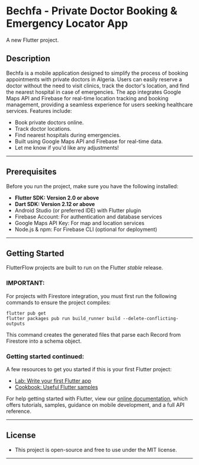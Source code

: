 # Bechfa - Private Doctor Booking & Emergency Locator App
A new Flutter project.

## Description


Bechfa is a mobile application designed to simplify the process of booking appointments with private doctors in Algeria. Users can easily reserve a doctor without the need to visit clinics, track the doctor's location, and find the nearest hospital in case of emergencies. The app integrates Google Maps API and Firebase for real-time location tracking and booking management, providing a seamless experience for users seeking healthcare services.
Features include:
- Book private doctors online.
- Track doctor locations.
- Find nearest hospitals during emergencies.
- Built using Google Maps API and Firebase for real-time data.
- Let me know if you'd like any adjustments!


---

## Prerequisites
Before you run the project, make sure you have the following installed:
- **Flutter SDK: Version 2.0 or above**
- **Dart SDK: Version 2.12 or above**
- Android Studio (or preferred IDE) with Flutter plugin
- Firebase Account: For authentication and database services
- Google Maps API Key: For map and location services
- Node.js & npm: For Firebase CLI (optional for deployment)

---
## Getting Started

FlutterFlow projects are built to run on the Flutter _stable_ release.

### IMPORTANT:

For projects with Firestore integration, you must first run the following commands to ensure the project compiles:

```
flutter pub get
flutter packages pub run build_runner build --delete-conflicting-outputs
```

This command creates the generated files that parse each Record from Firestore into a schema object.

### Getting started continued:

A few resources to get you started if this is your first Flutter project:

- [Lab: Write your first Flutter app](https://flutter.dev/docs/get-started/codelab)
- [Cookbook: Useful Flutter samples](https://flutter.dev/docs/cookbook)

For help getting started with Flutter, view our
[online documentation](https://flutter.dev/docs), which offers tutorials,
samples, guidance on mobile development, and a full API reference.

---

## License
 - This project is open-source and free to use under the MIT license.
---
